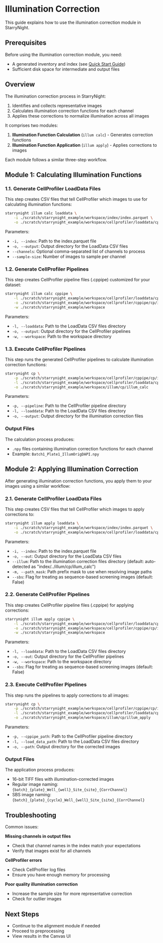 # Illumination Correction

This guide explains how to use the illumination correction module in StarryNight.

## Prerequisites

Before using the illumination correction module, you need:

- A generated inventory and index (see [Quick Start Guide](../getting-started/quickstart.md))
- Sufficient disk space for intermediate and output files

## Overview

The illumination correction process in StarryNight:

1. Identifies and collects representative images
2. Calculates illumination correction functions for each channel
3. Applies these corrections to normalize illumination across all images

It comprises two modules:

1. **Illumination Function Calculation** (`illum calc`) - Generates correction functions
2. **Illumination Function Application** (`illum apply`) - Applies corrections to images

Each module follows a similar three-step workflow.

## Module 1: Calculating Illumination Functions

### 1.1. Generate CellProfiler LoadData Files

This step creates CSV files that tell CellProfiler which images to use for calculating illumination functions:

```bash
starrynight illum calc loaddata \
    -i ./scratch/starrynight_example/workspace/index/index.parquet \
    -o ./scratch/starrynight_example/workspace/cellprofiler/loaddata/cp/illum/illum_calc
```

Parameters:

- `-i, --index`: Path to the index.parquet file
- `-o, --output`: Output directory for the LoadData CSV files
- `--channels`: Optional comma-separated list of channels to process
- `--sample-size`: Number of images to sample per channel

### 1.2. Generate CellProfiler Pipelines

This step creates CellProfiler pipeline files (.cppipe) customized for your dataset:

```bash
starrynight illum calc cppipe \
    -l ./scratch/starrynight_example/workspace/cellprofiler/loaddata/cp/illum/illum_calc/ \
    -o ./scratch/starrynight_example/workspace/cellprofiler/cppipe/cp/illum/illum_calc \
    -w ./scratch/starrynight_example/workspace
```

Parameters:

- `-l, --loaddata`: Path to the LoadData CSV files directory
- `-o, --output`: Output directory for the CellProfiler pipelines
- `-w, --workspace`: Path to the workspace directory

### 1.3. Execute CellProfiler Pipelines

This step runs the generated CellProfiler pipelines to calculate illumination correction functions:

```bash
starrynight cp \
    -p ./scratch/starrynight_example/workspace/cellprofiler/cppipe/cp/illum/illum_calc/ \
    -l ./scratch/starrynight_example/workspace/cellprofiler/loaddata/cp/illum/illum_calc \
    -o ./scratch/starrynight_example/workspace/illum/cp/illum_calc
```

Parameters:

- `-p, --pipeline`: Path to the CellProfiler pipeline directory
- `-l, --loaddata`: Path to the LoadData CSV files directory
- `-o, --output`: Output directory for the illumination correction files

### Output Files

The calculation process produces:

- `.npy` files containing illumination correction functions for each channel
- Example: `Batch1_Plate1_IllumOrigDAPI.npy`

## Module 2: Applying Illumination Correction

After generating illumination correction functions, you apply them to your images using a similar workflow:

### 2.1. Generate CellProfiler LoadData Files

This step creates CSV files that tell CellProfiler which images to apply corrections to:

```bash
starrynight illum apply loaddata \
    -i ./scratch/starrynight_example/workspace/index/index.parquet \
    -o ./scratch/starrynight_example/workspace/cellprofiler/loaddata/cp/illum/illum_apply
```

Parameters:

- `-i, --index`: Path to the index.parquet file
- `-o, --out`: Output directory for the LoadData CSV files
- `--illum`: Path to the illumination correction files directory (default: auto-detected as "index/../illum/cp/illum_calc")
- `-m, --path_mask`: Path prefix mask to use when resolving image paths
- `--sbs`: Flag for treating as sequence-based screening images (default: False)

### 2.2. Generate CellProfiler Pipelines

This step creates CellProfiler pipeline files (.cppipe) for applying corrections:

```bash
starrynight illum apply cppipe \
    -l ./scratch/starrynight_example/workspace/cellprofiler/loaddata/cp/illum/illum_apply \
    -o ./scratch/starrynight_example/workspace/cellprofiler/cppipe/cp/illum/illum_apply \
    -w ./scratch/starrynight_example/workspace
```

Parameters:

- `-l, --loaddata`: Path to the LoadData CSV files directory
- `-o, --out`: Output directory for the CellProfiler pipelines
- `-w, --workspace`: Path to the workspace directory
- `--sbs`: Flag for treating as sequence-based screening images (default: False)

### 2.3. Execute CellProfiler Pipelines

This step runs the pipelines to apply corrections to all images:

```bash
starrynight cp \
    -p ./scratch/starrynight_example/workspace/cellprofiler/cppipe/cp/illum/illum_apply \
    -l ./scratch/starrynight_example/workspace/cellprofiler/loaddata/cp/illum/illum_apply \
    -o ./scratch/starrynight_example/workspace/illum/cp/illum_apply
```

Parameters:

- `-p, --cppipe_path`: Path to the CellProfiler pipeline directory
- `-l, --load_data_path`: Path to the LoadData CSV files directory
- `-o, --path`: Output directory for the corrected images

### Output Files

The application process produces:

- 16-bit TIFF files with illumination-corrected images
- Regular image naming: `{batch}_{plate}_Well_{well}_Site_{site}_{CorrChannel}`
- SBS image naming: `{batch}_{plate}_{cycle}_Well_{well}_Site_{site}_{CorrChannel}`

## Troubleshooting

Common issues:

**Missing channels in output files**

   - Check that channel names in the index match your expectations
   - Verify that images exist for all channels

 **CellProfiler errors**

   - Check CellProfiler log files
   - Ensure you have enough memory for processing

**Poor quality illumination correction**

   - Increase the sample size for more representative correction
   - Check for outlier images

## Next Steps

- Continue to the alignment module if needed
- Proceed to preprocessing
- View results in the Canvas UI
